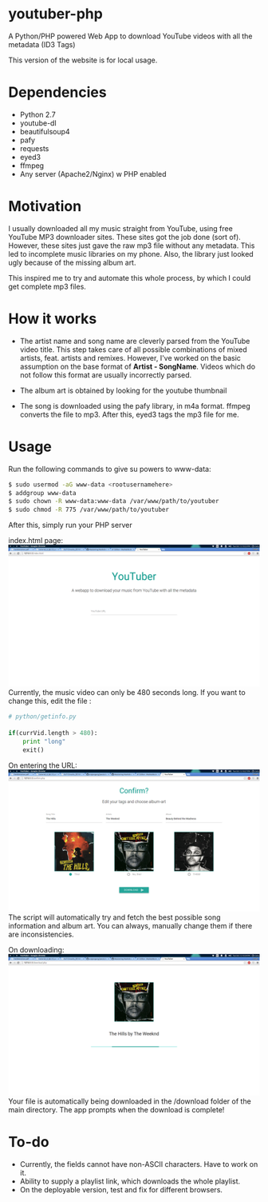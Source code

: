# youtuber-php
A Python/PHP powered Web App to download YouTube videos with all the metadata (ID3 Tags)

This version of the website is for local usage. 

# Dependencies

* Python 2.7
* youtube-dl
* beautifulsoup4
* pafy
* requests
* eyed3
* ffmpeg
* Any server (Apache2/Nginx) w PHP enabled

# Motivation
I usually downloaded all my music straight from YouTube, using free YouTube MP3 downloader sites. These sites got the job done (sort of). However, these sites just gave the raw mp3 file without any metadata. This led to incomplete music libraries on my phone. Also, the library just looked ugly because of the missing album art.

This inspired me to try and automate this whole process, by which I could get complete mp3 files.

# How it works
* The artist name and song name are cleverly parsed from the YouTube video title. This step takes care of all possible combinations of mixed artists, feat. artists and remixes. However, I've worked on the basic assumption on the base format of **Artist - SongName**. Videos which do not follow this format are usually incorrectly parsed.

* The album art is obtained by looking for the youtube thumbnail

* The song is downloaded using the pafy library, in m4a format. ffmpeg converts the file to mp3. After this, eyed3 tags the mp3 file for me.

# Usage
Run the following commands to give su powers to www-data:

```bash
$ sudo usermod -aG www-data <rootusernamehere>
$ addgroup www-data
$ sudo chown -R www-data:www-data /var/www/path/to/youtuber
$ sudo chmod -R 775 /var/www/path/to/youtuber
```
After this, simply run your PHP server

index.html page:
![GitHub Logo](/images/index.png)
Currently, the music video can only be 480 seconds long. If you want to change this, edit the file :
```python
# python/getinfo.py

if(currVid.length > 480):
	print "long"
	exit()
```

On entering the URL:
![GitHub Logo](/images/confirm.png)
The script will automatically try and fetch the best possible song information and album art. You can always, manually change them if there are inconsistencies.

On downloading:
![GitHub Logo](/images/dl.png)
Your file is automatically being downloaded in the /download folder of the main directory. The app prompts when the download is complete!

# To-do
* Currently, the fields cannot have non-ASCII characters. Have to work on it.
* Ability to supply a playlist link, which downloads the whole playlist.
* On the deployable version, test and fix for different browsers.

